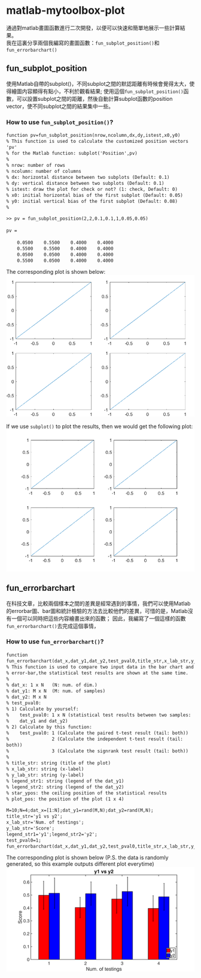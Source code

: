 # matlab-mytoolbox-plot
通過對matlab畫圖函數進行二次開發，以便可以快速和簡單地展示一些計算結果。  
我在這裏分享兩個我編寫的畫圖函數：`fun_subplot_position()`和`fun_errorbarchart()`

## fun_subplot_position
使用Matlab自帶的subplot()，不同subplot之間的默認距離有時候會覺得太大，使得繪圖内容顯得有點小，不利於觀看結果;
使用這個`fun_subplot_position()`函數，可以設置subplot之間的距離，然後自動計算subplot函數的position vector，使不同subplot之間的結果集中一些。

### How to use `fun_subplot_position()`?
```
function pv=fun_subplot_position(nrow,ncolumn,dx,dy,istest,x0,y0)   
% This function is used to calculate the customized position vectors 'pv'  
% for the Matlab function: subplot('Position',pv)  
%  
% nrow: number of rows  
% ncolumn: number of columns  
% dx: horizontal distance between two subplots (Default: 0.1)  
% dy: vertical distance between two subplots (Default: 0.1)  
% istest: draw the plot for check or not? (1: check, Default: 0)  
% x0: initial horizontal bias of the first subplot (Default: 0.05)  
% y0: initial vertical bias of the first subplot (Default: 0.08)  
%  
```  

```
>> pv = fun_subplot_position(2,2,0.1,0.1,1,0.05,0.05)  

pv =

    0.0500    0.5500    0.4000    0.4000
    0.5500    0.5500    0.4000    0.4000
    0.0500    0.0500    0.4000    0.4000
    0.5500    0.0500    0.4000    0.4000
```

The corresponding plot is shown below:  
![result1](https://github.com/edwin465/matlab-mytoolbox-plot/blob/main/fun_subplot_position_plot.png)

If we use `subplot()` to plot the results, then we would get the following plot:
![result2](https://github.com/edwin465/matlab-mytoolbox-plot/blob/main/subplot_plot.png)

## fun_errorbarchart
在科技文章，比較兩個樣本之間的差異是經常遇到的事情，我們可以使用Matlab的errorbar圖、bar圖和統計檢驗的方法去比較他們的差異，可惜的是，Matlab沒有一個可以同時把這些内容繪畫出來的函數；
因此，我編寫了一個這樣的函數`fun_errorbarchart()`去完成這個事情，

### How to use `fun_errorbarchart()`?  
```
function fun_errorbarchart(dat_x,dat_y1,dat_y2,test_pval0,title_str,x_lab_str,y_lab_str,legend_str1,legend_str2,star_ypos,plot_pos)    
% This function is used to compare two input data in the bar chart and  
% error-bar,the statistical test results are shown at the same time.  
%  
% dat_x: 1 x N   (N: num. of dim.)  
% dat_y1: M x N  (M: num. of samples)  
% dat_y2: M x N  
% test_pval0:   
% 1) Calculate by yourself:  
%    test_pval0: 1 x N (statistical test results between two samples:  
%    dat_y1 and dat_y2)  
% 2) Calculate by this function:  
%    test_pval0: 1 (Calculate the paired t-test result (tail: both))  
%                2 (Calculate the independent t-test result (tail: both))  
%                3 (Calculate the signrank test result (tail: both))  
%  
% title_str: string (title of the plot)  
% x_lab_str: string (x-label)  
% y_lab_str: string (y-label)  
% legend_str1: string (legend of the dat_y1)  
% legend_str2: string (legend of the dat_y2)  
% star_ypos: the ceiling position of the statistical results  
% plot_pos: the position of the plot (1 x 4)  
```

```
M=10;N=4;dat_x=[1:N];dat_y1=rand(M,N);dat_y2=rand(M,N);     
title_str='y1 vs y2';       
x_lab_str='Num. of testings';       
y_lab_str='Score';  
legend_str1='y1';legend_str2='y2';  
test_pval0=1;  
fun_errorbarchart(dat_x,dat_y1,dat_y2,test_pval0,title_str,x_lab_str,y_lab_str,legend_str1,legend_str2)  
```  

The corresponding plot is shown below (P.S. the data is randomly generated, so this example outputs different plot everytime)
![result3](https://github.com/edwin465/matlab-mytoolbox-plot/blob/main/fun_errorbarchart_plot.png)

